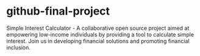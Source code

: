 # github-final-project
Simple Interest Calculator - A collaborative open source project aimed at empowering low-income individuals by providing a tool to calculate simple interest. Join us in developing financial solutions and promoting financial inclusion.
